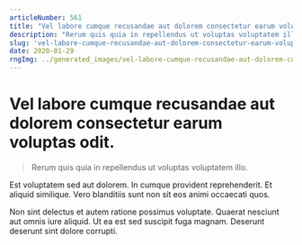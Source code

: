 ```yaml
---
articleNumber: 561
title: "Vel labore cumque recusandae aut dolorem consectetur earum voluptas odit."
description: "Rerum quis quia in repellendus ut voluptas voluptatem illo."
slug: 'vel-labore-cumque-recusandae-aut-dolorem-consectetur-earum-voluptas-odit.'
date: 2020-01-29
rngImg: ../generated_images/vel-labore-cumque-recusandae-aut-dolorem-consectetur-earum-voluptas-odit..jpg
---
```


# Vel labore cumque recusandae aut dolorem consectetur earum voluptas odit.

> Rerum quis quia in repellendus ut voluptas voluptatem illo.

Est voluptatem sed aut dolorem. In cumque provident reprehenderit. Et aliquid similique. Vero blanditiis sunt non sit eos animi occaecati quos.
 Non sint delectus et autem ratione possimus voluptate. Quaerat nesciunt aut omnis iure aliquid. Ut ea est sed suscipit fuga magnam. Deserunt deserunt sint dolore corrupti.

